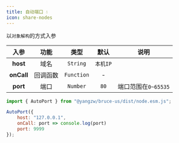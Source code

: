 ```yaml
---
title: 自动端口 💧
icon: share-nodes
---
```


以`对象解构`的方式入参

入参|功能|类型|默认|说明
:-:|:-:|:-:|:-:|-
**host**|域名|`String`|`本机IP`
**onCall**|回调函数|`Function`|-
**port**|端口|`Number`|`80`|端口范围在`0~65535`

```js
import { AutoPort } from "@yangzw/bruce-us/dist/node.esm.js";

AutoPort({
	host: "127.0.0.1",
	onCall: port => console.log(port)
	port: 9999
});
```